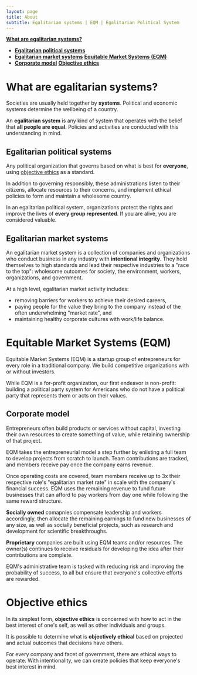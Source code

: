 ```yaml
---
layout: page
title: About
subtitle: Egalitarian systems | EQM | Egalitarian Political System
---
```


**[What are egalitarian systems?](#what-are-egalitarian-systems)**
- **[Egalitarian political systems](#egalitarian-political-systems)**
- **[Egalitarian market systems](#egalitarian-market-systems)**
**[Equitable Market Systems (EQM)](#equitable-market-systems-eqm)**
- **[Corporate model](#corporate-model)**
**[Objective ethics](#objective-ethics)**

# What are egalitarian systems?

Societies are usually held together by **systems**. Political and economic systems determine the wellbeing of a country.

An **egalitarian system** is any kind of system that operates with the belief that **all people are equal**. Policies and activities are conducted with this understanding in mind.

## Egalitarian political systems

Any political organization that governs based on what is best for **everyone**, using [objective ethics](#objective-ethics) as a standard.

In addition to governing responsibly, these administrations listen to their citizens, allocate resources to their concerns, and implement ethical policies to form and maintain a wholesome country.

In an egalitarian political system, organizations protect the rights and improve the lives of **every group represented**. If you are alive, you are considered valuable. 

## Egalitarian market systems

An egalitarian market system is a collection of companies and organizations who conduct business in any industry with **intentional integrity**. They hold themselves to high standards and lead their respective industries to a "race to the top": wholesome outcomes for society, the environment, workers, organizations, and government.

At a high level, egalitarian market activity includes: 

- removing barriers for workers to achieve their desired careers, 
- paying people for the value they bring to the company instead of the often underwhelming "market rate", and 
- maintaining healthy corporate cultures with work/life balance.


# Equitable Market Systems (EQM)

Equitable Market Systems (EQM) is a startup group of entrepreneurs for every role in a traditional company. We build competitive organizations with or without investors. 

While EQM is a for-profit organization, our first endeavor is non-profit: building a political party system for Americans who do not have a political party that represents them or acts on their values.

## Corporate model

Entrepreneurs often build products or services without capital, investing their own resources to create something of value, while retaining ownership of that project. 

EQM takes the entrepreneurial model a step further by enlisting a full team to develop projects from scratch to launch. Team contributions are tracked, and members receive pay once the company earns revenue.

Once operating costs are covered, team members receive up to 3x their respective role's "egalitarian market rate" in scale with the company's financial success. EQM uses the remaining revenue to fund future businesses that can afford to pay workers from day one while following the same reward structure.

**Socially owned** comapnies compensate leadership and workers accordingly, then allocate the remaining earnings to fund new businesses of any size, as well as socially beneficial projects, such as research and development for scientific breakthroughs. 

**Proprietary** companies are built using EQM teams and/or resources. The owner(s) continues to receive residuals for developing the idea after their contributions are complete.

EQM's administrative team is tasked with reducing risk and improving the probability of success, to all but ensure that everyone's collective efforts are rewarded.

# Objective ethics

In its simplest form, **objective ethics** is concerned with how to act in the best interest of one's self, as well as other individuals and groups. 

It is possible to determine what is **objectively ethical** based on projected and actual outcomes that decisions have others.

For every company and facet of government, there are ethical ways to operate. With intentionality, we can create policies that keep everyone's best interest in mind.